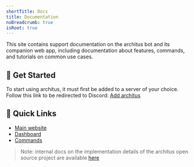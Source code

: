```yaml
---
shortTitle: Docs
title: Documentation
noBreadcrumb: true
isRoot: true
---
```


This site contains support documentation on the architus bot and its companion web app, including documentation about features, commands, and tutorials on common use cases.

## 🚀 Get Started

To start using architus, it must first be added to a server of your choice. Follow this link to be redirected to Discord: [Add architus](https://api.archit.us/invite)

## 🔗 Quick Links

- [Main website](https://archit.us/)
- [Dashboard](https://archit.us/app)
- [Commands](/commands)

> Note: internal docs on the implementation details of the architus open source project are available [here](/internal)
